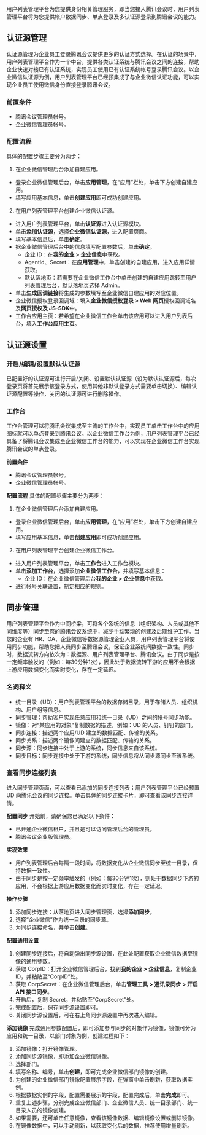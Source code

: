 用户列表管理平台为您提供身份相关管理服务，即当您接入腾讯会议时，用户列表管理平台将为您提供帐户数据同步、单点登录及多认证源登录到腾讯会议的能力。

## 认证源管理
认证源管理为企业员工登录腾讯会议提供更多的认证方式选择。在认证的场景中，用户列表管理平台作为一个中台，提供各类认证系统与腾讯会议之间的连接，帮助企业快速对接已有认证系统，实现员工使用已有认证系统帐号登录腾讯会议。以企业微信认证源为例，用户列表管理平台已经预集成了与企业微信认证功能，可以实现企业员工使用微信身份直接登录腾讯会议。

### 前置条件
- 腾讯会议管理员帐号。
- 企业微信管理员帐号。

### 配置流程
具体的配置步骤主要分为两步：
1. 在企业微信管理后台添加自建应用。
 - 登录企业微信管理后台，单击**应用管理**，在“应用”栏处，单击下方创建自建应用。
 - 填写应用基本信息，单击**创建应用**即可成功创建应用。
2. 在用户列表管理平台创建企业微信认证源。
 - 进入用户列表管理平台，单击**认证源**进入认证源模块。
 - 单击**添加认证源**，选择**企业微信认证源**，进入配置页面。
 - 填写基本信息后，单击**确定**。
 - 据企业微信管理后台中的信息填写配置参数后，单击**确定**。
	 - 企业 ID：在**我的企业 > 企业信息**中获取。
	 - AgentId、Secret：在**应用管理**中，单击创建的自建应用，进入应用详情获取。
	 - 默认落地页：若需要在企业微信工作台中单击创建的自建应用跳转至用户列表管理后台，默认落地页选择 Admin。
- 单击**生成回调链接**将生成的参数填写至企业微信自建应用的对应位置。
 - 企业微信授权登录回调域：填入**企业微信授权登录 > Web 网页**授权回调域名及**网页授权及 JS-SDK**中。
 - 工作台应用主页：若希望在企业微信工作台单击该应用可以进入用户列表后台，填入**工作台应用主页**。

## 认证源设置

### 开启/编辑/设置默认认证源
已配置好的认证源可进行开启/关闭、设置默认认证源（设为默认认证源后，每次登录页将首先展示该登录方式，使用其他非默认登录方式需要单击切换）、编辑认证源配置等操作，关闭的认证源可进行删除操作。

### 工作台
工作台管理可以将腾讯会议集成至主流的工作台中，实现员工单击工作台中的应用图标就可以单点登录到腾讯会议。以企业微信工作台为例，用户列表管理平台已经具备了将腾讯会议集成至企业微信工作台的能力，可以实现在企业微信工作台实现腾讯会议的单点登录。

**前置条件**
- 腾讯会议管理员帐号。
- 企业微信管理员帐号。

**配置流程**
具体的配置步骤主要分为两步：
1. 在企业微信管理后台添加自建应用。
- 登录企业微信管理后台，单击**应用管理**，在“应用”栏处，单击下方创建自建应用。
- 填写应用基本信息，单击**创建应用**即可成功创建应用。
2. 在用户列表管理平台创建企业微信工作台。
 - 进入用户列表管理平台，单击**工作台**进入工作台模块。
 - 单击**添加工作台**，选择添加**企业微信工作台**，并填写基本信息：
    - 企业 ID：在企业微信管理后台**我的企业 > 企业信息**中获取。
 - 进行帐号关联设置，制定相应的规则。

## 同步管理
用户列表管理平台作为中间桥梁，可将各个系统的信息（组织架构、人员或其他不同维度等）同步至您的腾讯会议系统中，减少手动繁琐的创建及后期维护工作。当您的企业有 HR、OA、企业微信等数据源管理企业人员，用户列表管理平台将使用同步功能，帮助您把人员同步至腾讯会议，保证企业系统间数据一致性。同步时，数据流转方向依次为：数据源、用户列表管理平台、腾讯会议。由于同步是按一定频率触发的（例如：每30分钟1次），因此处于数据流转下游的应用不会根据上游应用数据变化而实时变化，存在一定延迟。

### 名词释义
- 统一目录（UD）：用户列表管理平台的数据存储目录，用于存储人员、组织机构、用户组等信息。
- 同步管理：帮助客户实现任意应用和统一目录（UD）之间的帐号同步功能。
- 镜像：对“某应用的对象”复制数据的描述，例如：UD 的人员、钉钉的部门。
- 同步连接：描述两个应用/UD 建立的数据匹配、传输的关系。
- 同步关系：描述两个镜像间建立的数据匹配、传输的关系。
- 同步源：同步连接中处于上游的系统，同步信息来自该系统。
- 同步目标：同步连接中处于下游的系统，同步信息将从同步源同步至该系统。

### 查看同步连接列表
进入同步管理页面，可以查看已添加的同步连接列表；用户列表管理平台已经预置 UD 向腾讯会议的同步连接。单击具体的同步连接卡片，即可查看该同步连接详情。

**配置同步**
开始前，请确保您已满足以下条件：
- 已开通企业微信租户，并且是可以访问管理后台的管理员。
- 腾讯会议企业版管理员。

**实现效果**
- 用户列表管理后台每隔一段时间，将数据变化从企业微信同步至统一目录，保持数据一致性。
- 由于同步是按一定频率触发的（例如：每30分钟1次），则处于数据同步下游的应用，不会根据上游应用数据变化而实时变化，存在一定延迟。

**操作步骤**
1. 添加同步连接：从落地页进入同步管理页，选择**添加同步**。
2. 选择“企业微信”作为统一目录的同步源。
3. 为同步连接命名，并单击**创建**。

**配置通用设置**
1. 创建同步连接后，将自动弹出同步源设置，在此处配置获取企业微信数据至镜像的通用参数。
2. 获取 CorpID：打开企业微信管理后台，找到**我的企业 > 企业信息**，复制企业 ID，并粘贴至“CorpID”处。
3. 获取 CorpSecret：在企业微信管理后台，单击**管理工具 > 通讯录同步 > 开启 API 接口同步**。
4. 开启后，复制 Secret，并粘贴至“CorpSecret”处。
5. 完成配置后，保存同步源设置即可。
6. 关闭同步源设置后，可在右上角同步源设置中再次进入编辑。

**添加镜像**
完成通用参数配置后，即可添加参与同步的对象作为镜像，镜像可分为应用和统一目录，以部门对象为例，创建过程如下：
1. 添加镜像：打开镜像管理。
2. 添加同步源镜像，即添加企业微信镜像。
3. 选择部门。
4. 填写名称、编号，单击**创建**，即可完成企业微信部门镜像的创建。
5. 为创建的企业微信部门镜像配置展示字段，在弹窗中单击刷新，获取数据实例。
6. 根据数据实例的字段，配置需要展示的字段，配置完成后，单击**完成**即可。
7. 重复上述步骤，分别完成企业微信部门、企业微信人员、统一目录部门、统一目录人员的镜像创建。
8. 如果需要，还可单击任意镜像，查看该镜像数据、编辑镜像设置或删除镜像。
9. 在镜像数据中，可以手动刷新，以获取变化后的数据，推荐使用增量刷新。
